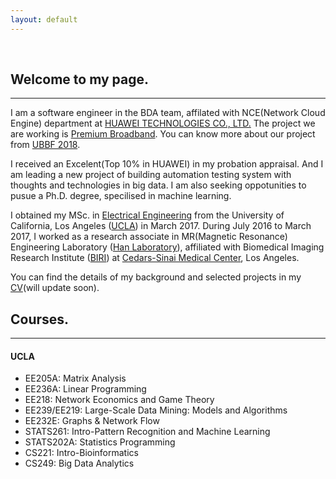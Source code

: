 ```yaml
---
layout: default
---
```


&nbsp;

## [](#header-2)Welcome to my page.

* * *

I am a software engineer in the BDA team, affilated with NCE(Network Cloud Engine) department at [HUAWEI TECHNOLOGIES CO., LTD.](http://www.huawei.com/en/) The project we are working is [Premium Broadband](https://carrier.huawei.com/en/spotlight/premium-home-broadband-enables-business-success). You can know more about our project from [UBBF 2018](https://www.huawei.com/uk/press-events/events/ubbf-2018?ic_medium=hwdc&ic_source=corp_event3_ubbf2018).

I received an Excelent(Top 10% in HUAWEI) in my probation appraisal. And I am leading a new project of building automation testing system with thoughts and technologies in big data. I am also seeking oppotunities to pusue a Ph.D. degree, specilised in machine learning.

I obtained my MSc. in [Electrical Engineering](http://www.ee.ucla.edu) from the University of California, Los Angeles ([UCLA](http://www.ucla.edu)) in March 2017. During July 2016 to March 2017, I worked as a research associate in MR(Magnetic Resonance) Engineering Laboratory ([Han Laboratory](https://www.cedars-sinai.edu/Research/Research-Labs/Han-Lab/)), affiliated with Biomedical Imaging Research Institute ([BIRI](https://www.cedars-sinai.edu/Research/Departments-and-Institutes/Biomedical-Imaging-Research-Institute/)) at [Cedars-Sinai Medical Center](https://www.cedars-sinai.org), Los Angeles. 

You can find the details of my background and selected projects in my [CV](https://drive.google.com/file/d/1WrUP6CYiQDBz3Hu7mFQYu6_Bj6uq9XaH/view?usp=sharing)(will update soon).

## [](#header-2)Courses.

* * *

#### [](#header-4)UCLA
* EE205A: Matrix Analysis
* EE236A: Linear Programming
* EE218: Network Economics and Game Theory
* EE239/EE219: Large-Scale Data Mining: Models and Algorithms
* EE232E: Graphs & Network Flow
* STATS261: Intro-Pattern Recognition and Machine Learning
* STATS202A: Statistics Programming
* CS221: Intro-Bioinformatics
* CS249: Big Data Analytics